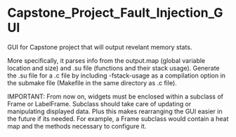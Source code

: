 # Capstone_Project_Fault_Injection_GUI
GUI for Capstone project that will output revelant memory stats.

More specifically, it parses info from the output.map (global variable location and size) and .su file (functions and their stack
usage). 
Generate the .su file for a .c file by including -fstack-usage as a compilation option in the submake file (Makefile in the same
directory as .c file).

IMPORTANT: From now on, widgets must be enclosed within a subclass of Frame
	or LabelFrame. Subclass should take care of updating or manipulating
	displayed data. Plus this makes rearranging the GUI easier in the future
	if its needed. 
	For example, a Frame subclass would contain a heat map and the methods
	necessary to configure it.
